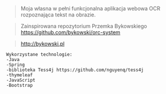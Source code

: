 > Moja własna w pełni funkcjonalna aplikacja webowa OCR rozpoznająca tekst na obrazie.

> Zainspirowana repozytorium Przemka Bykowskiego https://github.com/bykowski/orc-system

> http://bykowski.pl

```
Wykorzystane technologie:
-Java
-Spring
-biblioteka Tess4j https://github.com/nguyenq/tess4j
-thymeleaf
-JavaScript
-Bootstrap
```
